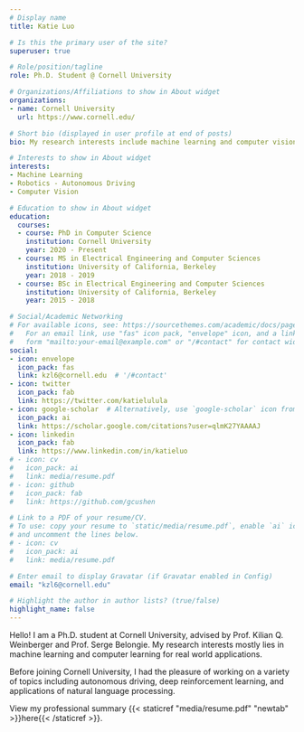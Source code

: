 ```yaml
---
# Display name
title: Katie Luo

# Is this the primary user of the site?
superuser: true

# Role/position/tagline
role: Ph.D. Student @ Cornell University

# Organizations/Affiliations to show in About widget
organizations:
- name: Cornell University
  url: https://www.cornell.edu/

# Short bio (displayed in user profile at end of posts)
bio: My research interests include machine learning and computer vision, particularly in the context of autonomous driving.

# Interests to show in About widget
interests:
- Machine Learning
- Robotics - Autonomous Driving
- Computer Vision

# Education to show in About widget
education:
  courses:
  - course: PhD in Computer Science
    institution: Cornell University
    year: 2020 - Present
  - course: MS in Electrical Engineering and Computer Sciences
    institution: University of California, Berkeley
    year: 2018 - 2019
  - course: BSc in Electrical Engineering and Computer Sciences
    institution: University of California, Berkeley
    year: 2015 - 2018

# Social/Academic Networking
# For available icons, see: https://sourcethemes.com/academic/docs/page-builder/#icons
#   For an email link, use "fas" icon pack, "envelope" icon, and a link in the
#   form "mailto:your-email@example.com" or "/#contact" for contact widget.
social:
- icon: envelope
  icon_pack: fas
  link: kzl6@cornell.edu  # '/#contact'
- icon: twitter
  icon_pack: fab
  link: https://twitter.com/katielulula
- icon: google-scholar  # Alternatively, use `google-scholar` icon from `ai` icon pack
  icon_pack: ai
  link: https://scholar.google.com/citations?user=qlmK27YAAAAJ
- icon: linkedin
  icon_pack: fab
  link: https://www.linkedin.com/in/katieluo
# - icon: cv
#   icon_pack: ai
#   link: media/resume.pdf
# - icon: github
#   icon_pack: fab
#   link: https://github.com/gcushen

# Link to a PDF of your resume/CV.
# To use: copy your resume to `static/media/resume.pdf`, enable `ai` icons in `params.toml`, 
# and uncomment the lines below.
# - icon: cv
#   icon_pack: ai
#   link: media/resume.pdf

# Enter email to display Gravatar (if Gravatar enabled in Config)
email: "kzl6@cornell.edu"

# Highlight the author in author lists? (true/false)
highlight_name: false
---
```


Hello! I am a Ph.D. student at Cornell University, advised by Prof. Kilian Q. Weinberger and Prof. Serge Belongie. My research interests mostly lies in machine learning and computer learning for real world applications.

Before joining Cornell University, I had the pleasure of working on a variety of topics including autonomous driving, deep reinforcement learning, and applications of natural language processing.

View my professional summary {{< staticref "media/resume.pdf" "newtab" >}}here{{< /staticref >}}.
<!-- {{< icon name="download" pack="fas" >}} Download my {{< staticref "media/resume.pdf" "newtab" >}}resumé{{< /staticref >}}. -->
